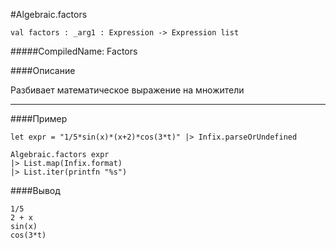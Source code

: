 #Algebraic.factors

	val factors : _arg1 : Expression -> Expression list


#####CompiledName: Factors


####Описание
	
Разбивает математическое выражение на множители

----------

####Пример

    let expr = "1/5*sin(x)*(x+2)*cos(3*t)" |> Infix.parseOrUndefined
    
    Algebraic.factors expr
    |> List.map(Infix.format)
    |> List.iter(printfn "%s")


####Вывод

    1/5
    2 + x
    sin(x)
    cos(3*t)


